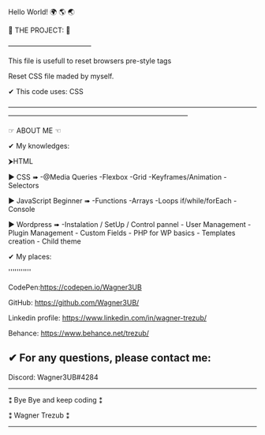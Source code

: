 Hello World! 🌍  🌎  🌏

📑 THE PROJECT: 📑 

————————————

This file is usefull to reset browsers pre-style tags

Reset CSS file maded by myself. 

✔ This code uses: CSS 

——————————————————————————————————————————————————————————————

☞ ABOUT ME ☜

✔ My knowledges:

⮞HTML

▶ CSS ➠ -@Media Queries	-Flexbox	-Grid		-Keyframes/Animation	-Selectors
  
▶ JavaScript Beginner ➠ -Functions	-Arrays		-Loops if/while/forEach 	-Console
  
▶ Wordpress ➠ -Instalation / SetUp / Control pannel  - User Management  - Plugin Management  - Custom Fields  - PHP for WP basics - Templates creation  - Child theme

✔ My places:

'''''''''''

CodePen:https://codepen.io/Wagner3UB

GitHub: https://github.com/Wagner3UB/

Linkedin profile: https://www.linkedin.com/in/wagner-trezub/

Behance: https://www.behance.net/trezub/

✔ For any questions, please contact me:
---------------------------------------
Discord: Wagner3UB#4284

****************************
⁑  Bye Bye and keep coding ⁑

⁑  Wagner Trezub           ⁑ 
****************************
